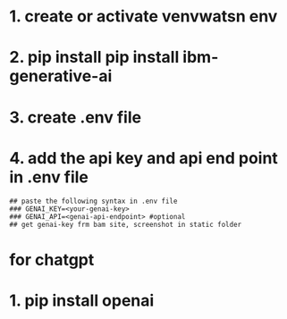 # 1. create or activate venvwatsn env
# 2. pip install pip install ibm-generative-ai
# 3. create .env file
# 4. add the api key and api end point in .env file
    ## paste the following syntax in .env file 
    ### GENAI_KEY=<your-genai-key>
    ### GENAI_API=<genai-api-endpoint> #optional
    ## get genai-key frm bam site, screenshot in static folder

# for chatgpt
# 1. pip install openai

